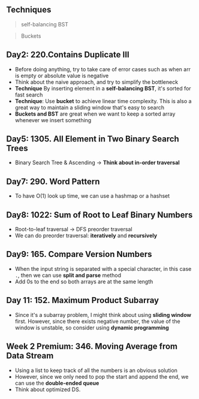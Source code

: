 ## Techniques 

> self-balancing BST 

> Buckets

## Day2: 220.Contains Duplicate III 

* Before doing anything, try to take care of error cases such as when arr is empty or absolute value is negative
* Think about the naive approach, and try to simplify the bottleneck
* **Technique** By inserting element in a **self-balancing BST**, it's sorted for fast search 
* **Technique**: Use **bucket** to achieve linear time complexity. This is also a great way to maintain a sliding window that's easy to search 
* **Buckets and BST** are great when we want to keep a sorted array whenever we insert something 

## Day5: 1305. All Element in Two Binary Search Trees 

* Binary Search Tree & Ascending -> **Think about in-order traversal** 

## Day7: 290. Word Pattern 

* To have O(1) look up time, we can use a hashmap or a hashset

## Day8: 1022: Sum of Root to Leaf Binary Numbers 

* Root-to-leaf traversal -> DFS preorder traversal 
* We can do preorder traversal: **iteratively** and **recursively**

## Day9: 165. Compare Version Numbers

* When the input string is separated with a special character, in this case `.`, then we can use **split and parse** method 
* Add 0s to the end so both arrays are at the same length 

## Day 11: 152. Maximum Product Subarray

* Since it's a subarray problem, I might think about using **sliding window** first. However, since there exists negative number, the value of the window is unstable, so consider using **dynamic programming** 

## Week 2 Premium: 346. Moving Average from Data Stream 

* Using a list to keep track of all the numbers is an obvious solution
* However, since we only need to pop the start and append the end, we can use the **double-ended queue** 
* Think about optimized DS. 
